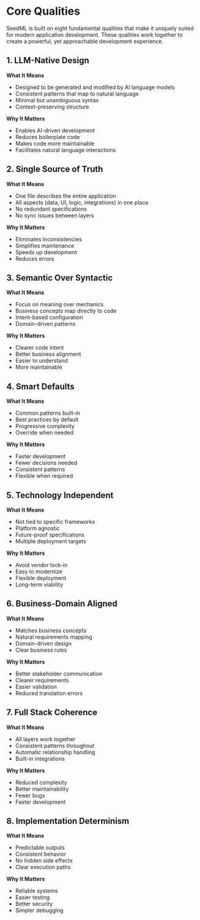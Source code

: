 # Core Qualities

SeedML is built on eight fundamental qualities that make it uniquely suited for modern application development. These qualities work together to create a powerful, yet approachable development experience.

## 1. LLM-Native Design

**What It Means**
- Designed to be generated and modified by AI language models
- Consistent patterns that map to natural language
- Minimal but unambiguous syntax
- Context-preserving structure

**Why It Matters**
- Enables AI-driven development
- Reduces boilerplate code
- Makes code more maintainable
- Facilitates natural language interactions

## 2. Single Source of Truth

**What It Means**
- One file describes the entire application
- All aspects (data, UI, logic, integrations) in one place
- No redundant specifications
- No sync issues between layers

**Why It Matters**
- Eliminates inconsistencies
- Simplifies maintenance
- Speeds up development
- Reduces errors

## 3. Semantic Over Syntactic

**What It Means**
- Focus on meaning over mechanics
- Business concepts map directly to code
- Intent-based configuration
- Domain-driven patterns

**Why It Matters**
- Clearer code intent
- Better business alignment
- Easier to understand
- More maintainable

## 4. Smart Defaults

**What It Means**
- Common patterns built-in
- Best practices by default
- Progressive complexity
- Override when needed

**Why It Matters**
- Faster development
- Fewer decisions needed
- Consistent patterns
- Flexible when required

## 5. Technology Independent

**What It Means**
- Not tied to specific frameworks
- Platform agnostic
- Future-proof specifications
- Multiple deployment targets

**Why It Matters**
- Avoid vendor lock-in
- Easy to modernize
- Flexible deployment
- Long-term viability

## 6. Business-Domain Aligned

**What It Means**
- Matches business concepts
- Natural requirements mapping
- Domain-driven design
- Clear business rules

**Why It Matters**
- Better stakeholder communication
- Clearer requirements
- Easier validation
- Reduced translation errors

## 7. Full Stack Coherence

**What It Means**
- All layers work together
- Consistent patterns throughout
- Automatic relationship handling
- Built-in integrations

**Why It Matters**
- Reduced complexity
- Better maintainability
- Fewer bugs
- Faster development

## 8. Implementation Determinism

**What It Means**
- Predictable outputs
- Consistent behavior
- No hidden side effects
- Clear execution paths

**Why It Matters**
- Reliable systems
- Easier testing
- Better security
- Simpler debugging
